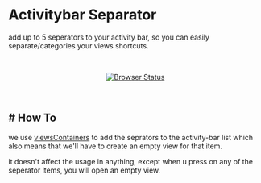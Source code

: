# Activitybar Separator

add up to 5 seperators to your activity bar, so you can easily separate/categories your views shortcuts.

<br>

<p align="center">
    <a href="https://user-images.githubusercontent.com/7388088/89729382-71777f00-da35-11ea-9d8b-a949417f1f28.png"><img src="https://user-images.githubusercontent.com/7388088/89729382-71777f00-da35-11ea-9d8b-a949417f1f28.png" alt="Browser Status"/></a>
</p>

<br>

## # How To

we use [viewsContainers](https://code.visualstudio.com/api/references/contribution-points#contributes.viewsContainers) to add the seprators to the activity-bar list which also means that we'll have to create an empty view for that item.

it doesn't affect the usage in anything, except when u press on any of the seperator items, you will open an empty view.
